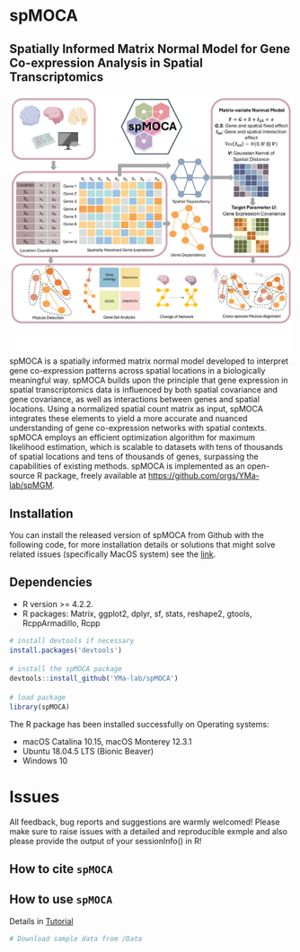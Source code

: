 # spMOCA

## Spatially Informed Matrix Normal Model for Gene Co-expression Analysis in Spatial Transcriptomics


![spMGM\_pipeline](spMOCA_workflow.png)
spMOCA is a spatially informed matrix normal model developed to interpret gene co-expression patterns across spatial locations in a biologically meaningful way. spMOCA builds upon the principle that gene expression in spatial transcriptomics data is influenced by both spatial covariance and gene covariance, as well as interactions between genes and spatial locations. Using a normalized spatial count matrix as input, spMOCA integrates these elements to yield a more accurate and nuanced understanding of gene co-expression networks with spatial contexts. spMOCA employs an efficient optimization algorithm for maximum likelihood estimation, which is scalable to datasets with tens of thousands of spatial locations and tens of thousands of genes, surpassing the capabilities of existing methods. spMOCA is implemented as an open-source R package, freely available at https://github.com/orgs/YMa-lab/spMGM.

Installation
------------
You can install the released version of spMOCA from Github with the following code, for more installation details or solutions that might solve related issues (specifically MacOS system) see the [link]().

## Dependencies 
* R version >= 4.2.2.
* R packages: Matrix, ggplot2, dplyr, sf, stats, reshape2, gtools, RcppArmadillo, Rcpp

``` r
# install devtools if necessary
install.packages('devtools')

# install the spMOCA package
devtools::install_github('YMa-lab/spMOCA')

# load package
library(spMOCA)

```
The R package has been installed successfully on Operating systems: 
* macOS Catalina 10.15, macOS Monterey 12.3.1
* Ubuntu 18.04.5 LTS (Bionic Beaver) 
* Windows 10

# Issues
All feedback, bug reports and suggestions are warmly welcomed! Please make sure to raise issues with a detailed and reproducible exmple and also please provide the output of your sessionInfo() in R! 

How to cite `spMOCA`
-------------------


How to use `spMOCA`
-------------------
Details in [Tutorial](https://yma-lab.github.io/CARD/)
``` r
# Download sample data from /Data


```
